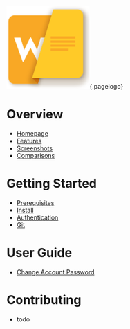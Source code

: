 <!-- TITLE: Wiki.js -->
<!-- SUBTITLE: Documentation on installing, managing and using Wiki.js -->
![Wiki](/uploads/page-icons/wiki.png "Wiki"){.pagelogo}
# Overview
- [Homepage](https://wiki.requarks.io/)
- [Features](https://wiki.requarks.io/#features)
- [Screenshots](screenshots)
- [Comparisons](comparisons)

# Getting Started
- [Prerequisites](prerequisites)
- [Install](install)
- [Authentication](authentication)
- [Git](git)

# User Guide
- [Change Account Password](user-guide/change-password)

# Contributing
- todo